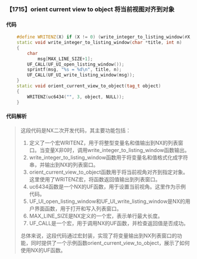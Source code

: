 ### 【1715】orient current view to object 将当前视图对齐到对象

#### 代码

```cpp
    #define WRITENZ(X) if (X != 0) (write_integer_to_listing_window(#X, X))  
    static void write_integer_to_listing_window(char *title, int n)  
    {  
        char  
            msg[MAX_LINE_SIZE+1];  
        UF_CALL(UF_UI_open_listing_window());  
        sprintf(msg, "%s = %d\n", title, n);  
        UF_CALL(UF_UI_write_listing_window(msg));  
    }  
    static void orient_current_view_to_object(tag_t object)  
    {  
        WRITENZ(uc6434("", 3, object, NULL));  
    }

```

#### 代码解析

> 这段代码是NX二次开发代码，其主要功能包括：
>
> 1. 定义了一个宏WRITENZ，用于将整型变量名和值输出到NX的列表窗口。当变量X非0时，调用write_integer_to_listing_window函数输出。
> 2. write_integer_to_listing_window函数用于将变量名和值格式化成字符串，并输出到NX的列表窗口。
> 3. orient_current_view_to_object函数用于将当前视角对齐到指定对象。这里使用了WRITENZ宏，将函数返回值输出到列表窗口。
> 4. uc6434函数是一个NX的UF函数，用于设置当前视角。这里作为示例代码。
> 5. UF_UI_open_listing_window和UF_UI_write_listing_window是NX的用户界面函数，用于打开和写入列表窗口。
> 6. MAX_LINE_SIZE是NX定义的一个宏，表示单行最大长度。
> 7. UF_CALL是一个宏，用于调用NX的UF函数，并检查返回值是否成功。
>
> 总体来说，这段代码通过宏封装，实现了将变量输出到NX列表窗口的功能，同时提供了一个示例函数orient_current_view_to_object，展示了如何使用NX的UF函数。
>
